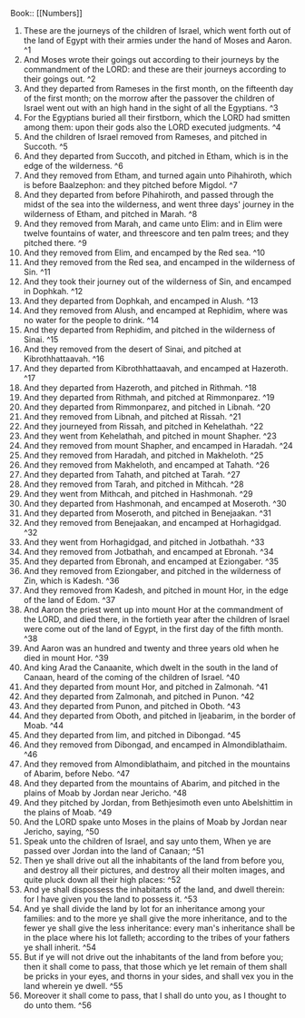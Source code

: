  Book:: [[Numbers]]
 1. These are the journeys of the children of Israel, which went forth out of the land of Egypt with their armies under the hand of Moses and Aaron. ^1
 2. And Moses wrote their goings out according to their journeys by the commandment of the LORD: and these are their journeys according to their goings out. ^2
 3. And they departed from Rameses in the first month, on the fifteenth day of the first month; on the morrow after the passover the children of Israel went out with an high hand in the sight of all the Egyptians. ^3
 4. For the Egyptians buried all their firstborn, which the LORD had smitten among them: upon their gods also the LORD executed judgments. ^4
 5. And the children of Israel removed from Rameses, and pitched in Succoth. ^5
 6. And they departed from Succoth, and pitched in Etham, which is in the edge of the wilderness. ^6
 7. And they removed from Etham, and turned again unto Pihahiroth, which is before Baalzephon: and they pitched before Migdol. ^7
 8. And they departed from before Pihahiroth, and passed through the midst of the sea into the wilderness, and went three days' journey in the wilderness of Etham, and pitched in Marah. ^8
 9. And they removed from Marah, and came unto Elim: and in Elim were twelve fountains of water, and threescore and ten palm trees; and they pitched there. ^9
 10. And they removed from Elim, and encamped by the Red sea. ^10
 11. And they removed from the Red sea, and encamped in the wilderness of Sin. ^11
 12. And they took their journey out of the wilderness of Sin, and encamped in Dophkah. ^12
 13. And they departed from Dophkah, and encamped in Alush. ^13
 14. And they removed from Alush, and encamped at Rephidim, where was no water for the people to drink. ^14
 15. And they departed from Rephidim, and pitched in the wilderness of Sinai. ^15
 16. And they removed from the desert of Sinai, and pitched at Kibrothhattaavah. ^16
 17. And they departed from Kibrothhattaavah, and encamped at Hazeroth. ^17
 18. And they departed from Hazeroth, and pitched in Rithmah. ^18
 19. And they departed from Rithmah, and pitched at Rimmonparez. ^19
 20. And they departed from Rimmonparez, and pitched in Libnah. ^20
 21. And they removed from Libnah, and pitched at Rissah. ^21
 22. And they journeyed from Rissah, and pitched in Kehelathah. ^22
 23. And they went from Kehelathah, and pitched in mount Shapher. ^23
 24. And they removed from mount Shapher, and encamped in Haradah. ^24
 25. And they removed from Haradah, and pitched in Makheloth. ^25
 26. And they removed from Makheloth, and encamped at Tahath. ^26
 27. And they departed from Tahath, and pitched at Tarah. ^27
 28. And they removed from Tarah, and pitched in Mithcah. ^28
 29. And they went from Mithcah, and pitched in Hashmonah. ^29
 30. And they departed from Hashmonah, and encamped at Moseroth. ^30
 31. And they departed from Moseroth, and pitched in Benejaakan. ^31
 32. And they removed from Benejaakan, and encamped at Horhagidgad. ^32
 33. And they went from Horhagidgad, and pitched in Jotbathah. ^33
 34. And they removed from Jotbathah, and encamped at Ebronah. ^34
 35. And they departed from Ebronah, and encamped at Eziongaber. ^35
 36. And they removed from Eziongaber, and pitched in the wilderness of Zin, which is Kadesh. ^36
 37. And they removed from Kadesh, and pitched in mount Hor, in the edge of the land of Edom. ^37
 38. And Aaron the priest went up into mount Hor at the commandment of the LORD, and died there, in the fortieth year after the children of Israel were come out of the land of Egypt, in the first day of the fifth month. ^38
 39. And Aaron was an hundred and twenty and three years old when he died in mount Hor. ^39
 40. And king Arad the Canaanite, which dwelt in the south in the land of Canaan, heard of the coming of the children of Israel. ^40
 41. And they departed from mount Hor, and pitched in Zalmonah. ^41
 42. And they departed from Zalmonah, and pitched in Punon. ^42
 43. And they departed from Punon, and pitched in Oboth. ^43
 44. And they departed from Oboth, and pitched in Ijeabarim, in the border of Moab. ^44
 45. And they departed from Iim, and pitched in Dibongad. ^45
 46. And they removed from Dibongad, and encamped in Almondiblathaim. ^46
 47. And they removed from Almondiblathaim, and pitched in the mountains of Abarim, before Nebo. ^47
 48. And they departed from the mountains of Abarim, and pitched in the plains of Moab by Jordan near Jericho. ^48
 49. And they pitched by Jordan, from Bethjesimoth even unto Abelshittim in the plains of Moab. ^49
 50. And the LORD spake unto Moses in the plains of Moab by Jordan near Jericho, saying, ^50
 51. Speak unto the children of Israel, and say unto them, When ye are passed over Jordan into the land of Canaan; ^51
 52. Then ye shall drive out all the inhabitants of the land from before you, and destroy all their pictures, and destroy all their molten images, and quite pluck down all their high places: ^52
 53. And ye shall dispossess the inhabitants of the land, and dwell therein: for I have given you the land to possess it. ^53
 54. And ye shall divide the land by lot for an inheritance among your families: and to the more ye shall give the more inheritance, and to the fewer ye shall give the less inheritance: every man's inheritance shall be in the place where his lot falleth; according to the tribes of your fathers ye shall inherit. ^54
 55. But if ye will not drive out the inhabitants of the land from before you; then it shall come to pass, that those which ye let remain of them shall be pricks in your eyes, and thorns in your sides, and shall vex you in the land wherein ye dwell. ^55
 56. Moreover it shall come to pass, that I shall do unto you, as I thought to do unto them. ^56
